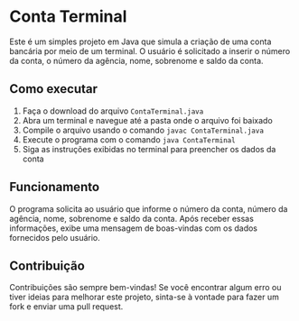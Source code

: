 # Conta Terminal

Este é um simples projeto em Java que simula a criação de uma conta bancária por meio de um terminal. O usuário é solicitado a inserir o número da conta, o número da agência, nome, sobrenome e saldo da conta.

## Como executar
1. Faça o download do arquivo `ContaTerminal.java`
2. Abra um terminal e navegue até a pasta onde o arquivo foi baixado
3. Compile o arquivo usando o comando `javac ContaTerminal.java`
4. Execute o programa com o comando `java ContaTerminal`
5. Siga as instruções exibidas no terminal para preencher os dados da conta

## Funcionamento
O programa solicita ao usuário que informe o número da conta, número da agência, nome, sobrenome e saldo da conta. Após receber essas informações, exibe uma mensagem de boas-vindas com os dados fornecidos pelo usuário.

## Contribuição
Contribuições são sempre bem-vindas! Se você encontrar algum erro ou tiver ideias para melhorar este projeto, sinta-se à vontade para fazer um fork e enviar uma pull request.

